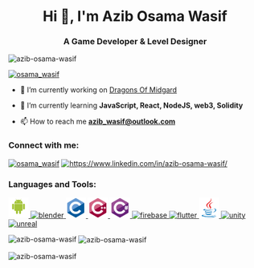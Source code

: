 <h1 align="center">Hi 👋, I'm Azib Osama Wasif</h1>
<h3 align="center">A Game Developer & Level Designer</h3>

<p align="left"> <img src="https://komarev.com/ghpvc/?username=azib-osama-wasif&label=Profile%20views&color=0e75b6&style=flat" alt="azib-osama-wasif" /> </p>

<p align="left"> <a href="https://twitter.com/osama_wasif" target="blank"><img src="https://img.shields.io/twitter/follow/osama_wasif?logo=twitter&style=for-the-badge" alt="osama_wasif" /></a> </p>

- 🔭 I’m currently working on [Dragons Of Midgard](https://dragonsofmidgard.com)

- 🌱 I’m currently learning **JavaScript, React, NodeJS, web3, Solidity**

- 📫 How to reach me **azib_wasif@outlook.com**

<h3 align="left">Connect with me:</h3>
<p align="left">
<a href="https://twitter.com/osama_wasif" target="blank"><img align="center" src="https://raw.githubusercontent.com/rahuldkjain/github-profile-readme-generator/master/src/images/icons/Social/twitter.svg" alt="osama_wasif" height="30" width="40" /></a>
<a href="https://linkedin.com/in/https://www.linkedin.com/in/azib-osama-wasif/" target="blank"><img align="center" src="https://raw.githubusercontent.com/rahuldkjain/github-profile-readme-generator/master/src/images/icons/Social/linked-in-alt.svg" alt="https://www.linkedin.com/in/azib-osama-wasif/" height="30" width="40" /></a>
</p>

<h3 align="left">Languages and Tools:</h3>
<p align="left"> <a href="https://developer.android.com" target="_blank" rel="noreferrer"> <img src="https://raw.githubusercontent.com/devicons/devicon/master/icons/android/android-original-wordmark.svg" alt="android" width="40" height="40"/> </a> <a href="https://www.blender.org/" target="_blank" rel="noreferrer"> <img src="https://download.blender.org/branding/community/blender_community_badge_white.svg" alt="blender" width="40" height="40"/> </a> <a href="https://www.cprogramming.com/" target="_blank" rel="noreferrer"> <img src="https://raw.githubusercontent.com/devicons/devicon/master/icons/c/c-original.svg" alt="c" width="40" height="40"/> </a> <a href="https://www.w3schools.com/cpp/" target="_blank" rel="noreferrer"> <img src="https://raw.githubusercontent.com/devicons/devicon/master/icons/cplusplus/cplusplus-original.svg" alt="cplusplus" width="40" height="40"/> </a> <a href="https://www.w3schools.com/cs/" target="_blank" rel="noreferrer"> <img src="https://raw.githubusercontent.com/devicons/devicon/master/icons/csharp/csharp-original.svg" alt="csharp" width="40" height="40"/> </a> <a href="https://firebase.google.com/" target="_blank" rel="noreferrer"> <img src="https://www.vectorlogo.zone/logos/firebase/firebase-icon.svg" alt="firebase" width="40" height="40"/> </a> <a href="https://flutter.dev" target="_blank" rel="noreferrer"> <img src="https://www.vectorlogo.zone/logos/flutterio/flutterio-icon.svg" alt="flutter" width="40" height="40"/> </a> <a href="https://www.java.com" target="_blank" rel="noreferrer"> <img src="https://raw.githubusercontent.com/devicons/devicon/master/icons/java/java-original.svg" alt="java" width="40" height="40"/> </a> <a href="https://unity.com/" target="_blank" rel="noreferrer"> <img src="https://www.vectorlogo.zone/logos/unity3d/unity3d-icon.svg" alt="unity" width="40" height="40"/> </a> <a href="https://unrealengine.com/" target="_blank" rel="noreferrer"> <img src="https://raw.githubusercontent.com/kenangundogan/fontisto/036b7eca71aab1bef8e6a0518f7329f13ed62f6b/icons/svg/brand/unreal-engine.svg" alt="unreal" width="40" height="40"/> </a> </p>

<p><img align="left" src="https://github-readme-stats.vercel.app/api/top-langs?username=azib-osama-wasif&show_icons=true&locale=en&layout=compact" alt="azib-osama-wasif" /></p>

<p>&nbsp;<img align="center" src="https://github-readme-stats.vercel.app/api?username=azib-osama-wasif&show_icons=true&locale=en" alt="azib-osama-wasif" /></p>

<p><img align="center" src="https://github-readme-streak-stats.herokuapp.com/?user=azib-osama-wasif&" alt="azib-osama-wasif" /></p>
